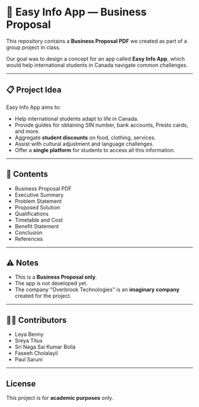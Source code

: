 # 📱 Easy Info App — Business Proposal

This repository contains a **Business Proposal PDF** we created as part of a group project in class.

Our goal was to design a concept for an app called **Easy Info App**, which would help international students in Canada navigate common challenges.

---

## 📋 Project Idea

Easy Info App aims to:

- Help international students adapt to life in Canada.
- Provide guides for obtaining SIN number, bank accounts, Presto cards, and more.
- Aggregate **student discounts** on food, clothing, services.
- Assist with cultural adjustment and language challenges.
- Offer a **single platform** for students to access all this information.

---

## 📄 Contents

- Business Proposal PDF
- Executive Summary
- Problem Statement
- Proposed Solution
- Qualifications
- Timetable and Cost
- Benefit Statement
- Conclusion
- References

---

## ⚠️ Notes

- This is a **Business Proposal only**.
- The app is not developed yet.
- The company "Overbrook Technologies" is an **imaginary company** created for the project.

---

## 👩‍💻 Contributors

- Leya Benny
- Sreya Titus
- Sri Naga Sai Kumar Bolla
- Faseeh Cholalayil
- Paul Saruni

---

## License

This project is for **academic purposes** only.

